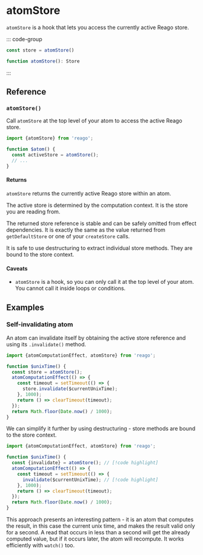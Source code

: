 # atomStore

`atomStore` is a hook that lets you access the currently active Reago store.

::: code-group
```ts [Syntax]
const store = atomStore()
```

```ts [Types]
function atomStore(): Store
```
:::


## Reference

### `atomStore()`

Call `atomStore` at the top level of your atom to access the active Reago store.

```ts
import {atomStore} from 'reago';

function $atom() {
  const activeStore = atomStore();
  // ...
}
```

#### Returns

`atomStore` returns the currently active Reago store within an atom.

The active store is determined by the computation context. It is the store you are reading from.

The returned store reference is stable and can be safely omitted from effect dependencies. It is exactly
the same as the value returned from `getDefaultStore` or one of your `createStore` calls.

It is safe to use destructuring to extract individual store methods. They are bound to the store context.

#### Caveats

* `atomStore` is a hook, so you can only call it at the top level of your atom. You cannot call it inside loops
  or conditions.


## Examples

### Self-invalidating atom

An atom can invalidate itself by obtaining the active store reference and using its `.invalidate()` method.

```ts
import {atomComputationEffect, atomStore} from 'reago';

function $unixTime() {
  const store = atomStore();
  atomComputationEffect(() => {
    const timeout = setTimeout(() => {
      store.invalidate($currentUnixTime);
    }, 1000);
    return () => clearTimeout(timeout);
  });
  return Math.floor(Date.now() / 1000);
}
```

We can simplify it further by using destructuring - store methods are bound to the store context.

```ts
import {atomComputationEffect, atomStore} from 'reago';

function $unixTime() {
  const {invalidate} = atomStore(); // [!code highlight]
  atomComputationEffect(() => {
    const timeout = setTimeout(() => {
      invalidate($currentUnixTime); // [!code highlight]
    }, 1000);
    return () => clearTimeout(timeout);
  });
  return Math.floor(Date.now() / 1000);
}
```

This approach presents an interesting pattern - it is an atom that computes the result, in this case the current
unix time, and makes the result valid only for a second. A read that occurs in less than a second will get
the already computed value, but if it occurs later, the atom will recompute. It works efficiently with `watch()`
too.
